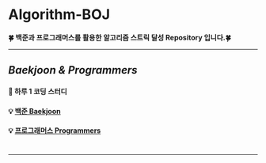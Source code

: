 # Algorithm-BOJ

**:four_leaf_clover: 백준과 프로그래머스를 활용한 알고리즘 스트릭 달성 Repository 입니다.:four_leaf_clover:**
***

## _Baekjoon & Programmers_
#### :pushpin: 하루 1 코딩 스터디
#### :bulb: [백준 Baekjoon](https://www.acmicpc.net/)
#### :bulb: [프로그래머스 Programmers](https://programmers.co.kr/)
#
***